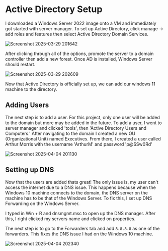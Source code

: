 # Active Directory Setup

I downloaded a Windows Server 2022 image onto a VM and immediately got started with server manager. 
To set up Active Directory, click manage -> add roles and features then select Active Directory Domain Services. 

![Screenshot 2025-03-29 201642](https://github.com/user-attachments/assets/779cc9fc-bce8-4db6-91cb-fd005ef65d6f)

After clicking through all of the options, promote the server to a domain controller then add a new forest. Once AD is installed, Windows Server should restart.

![Screenshot 2025-03-29 202609](https://github.com/user-attachments/assets/cd8801a0-9b8a-4256-b49f-faf738780f67)

Now that Active Directory is officially set up, we can add our windows 11 machine to the directory.

## Adding Users

The next step is to add a user. For this project, only one user will be added to the domain but more may be added in the future. To add a user, I went to server manager and clicked 'tools', then 'Active Directory Users and Computers.' After navigating to the domain I created a new OU (Organizational Unit) named Executives.
From there, I created a user called Arthur Morris with the username 'ArthurM' and password 'p@SSw0Rd'

![Screenshot 2025-04-04 201130](https://github.com/user-attachments/assets/2ef5980d-b6ed-4c25-8fb0-deaea49240e6)

## Setting up DNS

Now that the users are added thats great! The only issue is, my user can't access the internet due to a DNS issue. This happens because when the Windows 10 machine connects to the domain, the DNS server on the machine has to be that of the Windows Server. To fix this, I set up DNS Forwarding on the Windows Server. 

I typed in Win + R and dnsmgmt.msc to open up the DNS manager. After this, I right clicked my servers name and clicked on properties.

The next step is to go to the Forwarders tab and add `8.8.8.8` as one of the forwarders. This fixes the DNS issue I had on the Windows 10 machine.

![Screenshot 2025-04-04 202340](https://github.com/user-attachments/assets/d63a2f09-d952-40f6-b00d-df01fc9d9ff7)

